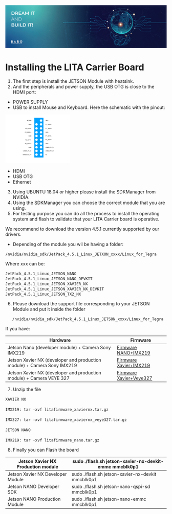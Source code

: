 <img src="./images/Banners-02.png">

# Installing the LITA Carrier Board

1. The first step is install the JETSON Module with heatsink. 
2. And the peripherals and power supply, the USB OTG is close to the HDMI port:

- POWER SUPPLY
- USB to install Mouse and Keyboard. Here the schematic with the pinout:

<img src="./images/USB_LITA.png" width="40%">

- HDMI
- USB OTG
- Ethernet

3. Using UBUNTU 18.04 or higher please install the SDKManager from NVIDIA.
4. Using the SDKManager you can choose the correct module that you are using.
5. For testing purpose you can do all the process to install the operating system and flash to validate that your LITA Carrier board is operative.

We recommend to download the version 4.5.1 currently supported by our drivers.
- Depending of the module you wil be having a folder:

```
/nvidia/nvidia_sdk/JetPack_4.5.1_Linux_JETXON_xxxx/Linux_for_Tegra
```

Where xxx can be:

``` 
JetPack_4.5.1_Linux_JETSON_NANO
JetPack_4.5.1_Linux_JETSON_NANO_DEVKIT
JetPack_4.5.1_Linux_JETSON_XAVIER_NX
JetPack_4.5.1_Linux_JETSON_XAVIER_NX_DEVKIT
JetPack_4.5.1_Linux_JETSON_TX2_NX  
```

6. Please download the support file corresponding to your JETSON Module and put it inside the folder 

```
   /nvidia/nvidia_sdk/JetPack_4.5.1_Linux_JETSON_xxxx/Linux_for_Tegra
```

If you have:

|                                    Hardware                             |                           Firmware                                    |
|-------------------------------------------------------------------------|---------------------------------------------------------------------|
Jetson Nano (developer module) + Camera Sony IMX219 | [Firmware NANO+IMX219](https://github.com/barovehicles/lita-carrier-board/blob/main/firmware/litafirmware_nano.tar.gz)
 Jetson Xavier NX (developer and production module) + Camera Sony IMX219 | [Firmware Xavier+IMX219](https://github.com/barovehicles/lita-carrier-board/blob/main/firmware/litafirmware_xaviernx.tar.gz)| 
Jetson Xavier NX (developer and production module) + Camera VEYE 327 | [Firmware Xavier+Veye327](https://github.com/barovehicles/lita-carrier-board/blob/main/firmware/litafirmware_xaviernx_veye327.tar.gz)|



7. Unzip the file 

``` 
XAVIER NX

IMX219: tar -xvf litafirmware_xaviernx.tar.gz

IMX327: tar -xvf litafirmware_xaviernx_veye327.tar.gz

JETSON NANO

IMX219: tar -xvf litafirmware_nano.tar.gz
```

8. Finally you can Flash the board

| Jetson Xavier NX Production module | sudo ./flash.sh jetson-xavier-nx-devkit-emmc mmcblk0p1 |
|------------------------------------|--------------------------------------------------------|
| Jetson Xavier NX Developer Module  | sudo ./flash.sh jetson-xavier-nx-devkit  mmcblk0p1             |
Jetson NANO Developer SDK |  sudo ./flash.sh jetson-nano-qspi-sd mmcblk0p1 |
Jetson NANO Production Module |   sudo ./flash.sh  jetson-nano-emmc mmcblk0p1 |

